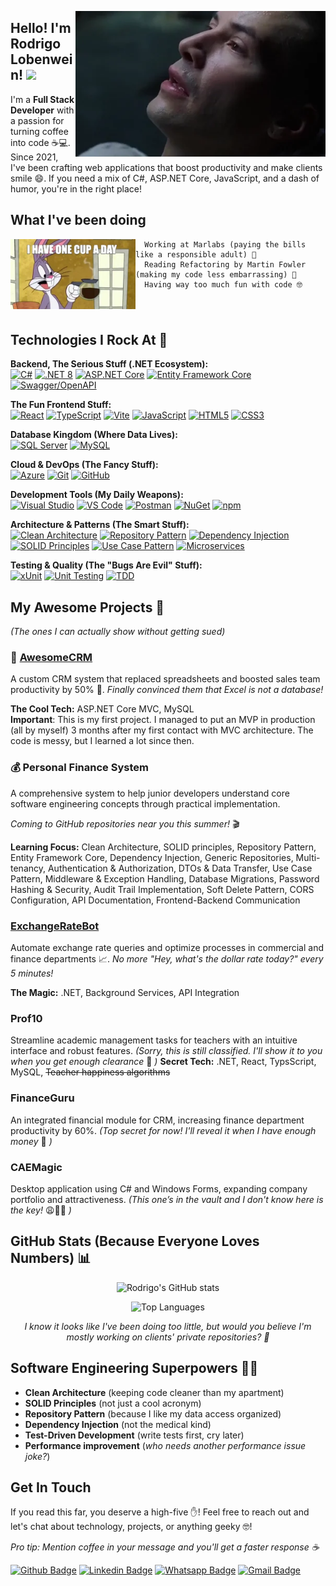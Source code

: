 <a href="https://youtu.be/0YhJxJZOWBw?t=51" target="_blank"><img align="right" alt="Neo knows code too!" width="400" height=auto src="assets/neo_know_code.webp"></a>


## Hello! I'm Rodrigo Lobenwein! <img src="https://media.giphy.com/media/hvRJCLFzcasrR4ia7z/giphy.gif" width="25">
I'm a <strong>Full Stack Developer</strong> with a passion for turning coffee into code ☕💻. 
Since 2021, I've been crafting web applications that boost productivity and make clients smile 😄. 
If you need a mix of C#, ASP.NET Core, JavaScript, and a dash of humor, you're in the right place!


## What I've been doing
<img align="left" width="200" margin="5px" height=auto src="assets/coffee_cup.webp">

      Working at Marlabs (paying the bills like a responsible adult) 🤨
      Reading Refactoring by Martin Fowler (making my code less embarrassing) 🤯
      Having way too much fun with code 🤓
###

<br clear="left"/>

## Technologies I Rock At 🎸

**Backend, The Serious Stuff (.NET Ecosystem):**<br/>
[![C#](https://img.shields.io/badge/-C%23-239120?style=flat-square&logo=c-sharp&logoColor=white)](https://docs.microsoft.com/en-us/dotnet/csharp/)
[![.NET 8](https://img.shields.io/badge/-.NET%208-512BD4?style=flat-square&logo=.net&logoColor=white)](https://docs.microsoft.com/en-us/aspnet/core/)
[![ASP.NET Core](https://img.shields.io/badge/-ASP.NET%20Core-512BD4?style=flat-square&logo=.net&logoColor=white)](https://docs.microsoft.com/en-us/aspnet/)
[![Entity Framework Core](https://img.shields.io/badge/-EF%20Core-512BD4?style=flat-square&logo=.net&logoColor=white)]()
[![Swagger/OpenAPI](https://img.shields.io/badge/-Swagger-85EA2D?style=flat-square&logo=swagger&logoColor=black)]()


**The Fun Frontend Stuff:**<br/>
[![React](https://img.shields.io/badge/-React%2019-61DAFB?style=flat-square&logo=react&logoColor=white)](https://reactjs.org/docs/getting-started.html)
[![TypeScript](https://img.shields.io/badge/-TypeScript-007ACC?style=flat-square&logo=typescript&logoColor=white)](https://www.typescriptlang.org/docs/)
[![Vite](https://img.shields.io/badge/-Vite-646CFF?style=flat-square&logo=vite&logoColor=white)]()
[![JavaScript](https://img.shields.io/badge/-JavaScript-F7DF1E?style=flat-square&logo=javascript&logoColor=black)](https://developer.mozilla.org/en-US/docs/Web/JavaScript)
[![HTML5](https://img.shields.io/badge/-HTML5-E34F26?style=flat-square&logo=html5&logoColor=white)](https://developer.mozilla.org/en-US/docs/Web/Guide/HTML/HTML5)
[![CSS3](https://img.shields.io/badge/-CSS3-1572B6?style=flat-square&logo=css3&logoColor=white)](https://developer.mozilla.org/en-US/docs/Web/CSS)

**Database Kingdom (Where Data Lives):**<br/>
[![SQL Server](https://img.shields.io/badge/-SQL%20Server-CC2927?style=flat-square&logo=microsoft-sql-server&logoColor=white)]()
[![MySQL](https://img.shields.io/badge/-MySQL-4479A1?style=flat-square&logo=mysql&logoColor=white)](https://dev.mysql.com/doc/)

**Cloud & DevOps (The Fancy Stuff):**<br/>
[![Azure](https://img.shields.io/badge/-Azure-0078D4?style=flat-square&logo=microsoft-azure&logoColor=white)]()
[![Git](https://img.shields.io/badge/-Git-F05032?style=flat-square&logo=git&logoColor=white)]()
[![GitHub](https://img.shields.io/badge/-GitHub-181717?style=flat-square&logo=github&logoColor=white)]()

**Development Tools (My Daily Weapons):**<br/>
[![Visual Studio](https://img.shields.io/badge/-Visual%20Studio-5C2D91?style=flat-square&logo=visual-studio&logoColor=white)]()
[![VS Code](https://img.shields.io/badge/-VS%20Code-007ACC?style=flat-square&logo=visual-studio-code&logoColor=white)]()
[![Postman](https://img.shields.io/badge/-Postman-FF6C37?style=flat-square&logo=postman&logoColor=white)]()
[![NuGet](https://img.shields.io/badge/-NuGet-004880?style=flat-square&logo=nuget&logoColor=white)]()
[![npm](https://img.shields.io/badge/-npm-CB3837?style=flat-square&logo=npm&logoColor=white)]()

**Architecture & Patterns (The Smart Stuff):**<br/>
[![Clean Architecture](https://img.shields.io/badge/-Clean%20Architecture-000000?style=flat-square)]()
[![Repository Pattern](https://img.shields.io/badge/-Repository%20Pattern-000000?style=flat-square)]()
[![Dependency Injection](https://img.shields.io/badge/-Dependency%20Injection-000000?style=flat-square)]()
[![SOLID Principles](https://img.shields.io/badge/-SOLID-000000?style=flat-square)]()
[![Use Case Pattern](https://img.shields.io/badge/-Use%20Case%20Pattern-000000?style=flat-square)]()
[![Microservices](https://img.shields.io/badge/-Microservices-000000?style=flat-square)]()


**Testing & Quality (The "Bugs Are Evil" Stuff):**<br/>
[![xUnit](https://img.shields.io/badge/-xUnit-512BD4?style=flat-square&logo=.net&logoColor=white)]()
[![Unit Testing](https://img.shields.io/badge/-Unit%20Testing-000000?style=flat-square)]()
[![TDD](https://img.shields.io/badge/-TDD-000000?style=flat-square)]()



## My Awesome Projects 💼 
*(The ones I can actually show without getting sued)*

### 🏢 [AwesomeCRM](https://github.com/rlobenwein/CRM_Sample)
A custom CRM system that replaced spreadsheets and boosted sales team productivity by 50% 🚀. 
*Finally convinced them that Excel is not a database!*

**The Cool Tech:** ASP.NET Core MVC, MySQL  
**Important**: This is my first project. I managed to put an MVP in production (all by myself) 3 months after my first contact with MVC architecture. The code is messy, but I learned a lot since then.

### 💰 Personal Finance System
A comprehensive system to help junior developers understand core software engineering concepts through practical implementation.

*Coming to GitHub repositories near you this summer!* 🎬

**Learning Focus:** Clean Architecture, SOLID principles, Repository Pattern, Entity Framework Core, Dependency Injection, Generic Repositories, Multi-tenancy, Authentication & Authorization, DTOs & Data Transfer, Use Case Pattern, Middleware & Exception Handling, Database Migrations, Password Hashing & Security, Audit Trail Implementation, Soft Delete Pattern, CORS Configuration, API Documentation, Frontend-Backend Communication

### [ExchangeRateBot](https://github.com/rlobenwein/BrazilianExchangeHelper)
Automate exchange rate queries and optimize processes in commercial and finance departments 📈.
*No more "Hey, what's the dollar rate today?" every 5 minutes!*

**The Magic:** .NET, Background Services, API Integration

### Prof10
Streamline academic management tasks for teachers with an intuitive interface and robust features.
*(Sorry, this is still classified. I'll show it to you when you get enough clearance* 😬 *)*
**Secret Tech:** .NET, React, TypsScript, MySQL, ~~Teacher happiness algorithms~~


### FinanceGuru
An integrated financial module for CRM, increasing finance department productivity by 60%.
*(Top secret for now! I'll reveal it when I have enough money* 🤑 *)*

### CAEMagic
Desktop application using C# and Windows Forms, expanding company portfolio and attractiveness.
*(This one’s in the vault and I don't know here is the key!* 😩🤦‍♂️ *)*

## GitHub Stats (Because Everyone Loves Numbers) 📊

<div align="center">

![Rodrigo's GitHub stats](https://github-readme-stats.vercel.app/api?username=rlobenwein&show_icons=true&theme=radical&hide_border=true&count_private=true)

![Top Languages](https://github-readme-stats.vercel.app/api/top-langs/?username=rlobenwein&layout=compact&theme=radical&hide_border=true)

*I know it looks like I've been doing too little, but would you believe I'm mostly working on clients' private repositories? 🤫*
</div>

## Software Engineering Superpowers 🦸‍♂️
- **Clean Architecture** (keeping code cleaner than my apartment)
- **SOLID Principles** (not just a cool acronym)
- **Repository Pattern** (because I like my data access organized)
- **Dependency Injection** (not the medical kind)
- **Test-Driven Development** (write tests first, cry later)
- **Performance improvement** (*who needs another performance issue joke?*)

## Get In Touch
If you read this far, you deserve a high-five ✋! Feel free to reach out and let's chat about technology, projects, or anything geeky 🤓!

*Pro tip: Mention coffee in your message and you'll get a faster response ☕*

[![Github Badge](https://img.shields.io/badge/-Github-000?style=flat-square&logo=Github&logoColor=white&link=https://github.com/rlobenwein)](https://github.com/rlobenwein)
[![Linkedin Badge](https://img.shields.io/badge/-LinkedIn-blue?style=flat-square&logo=Linkedin&logoColor=white&link=https://www.linkedin.com/in/rodrigolobenwein)](https://www.linkedin.com/in/rodrigolobenwein)
[![Whatsapp Badge](https://img.shields.io/badge/-Whatsapp-4CA143?style=flat-square&labelColor=4CA143&logo=whatsapp&logoColor=white&link=https://api.whatsapp.com/send?phone=5531997117657)](https://api.whatsapp.com/send?phone=5531997117657&text=Hello!)
[![Gmail Badge](https://img.shields.io/badge/-Gmail-c14438?style=flat-square&logo=Gmail&logoColor=white&link=mailto:rodrigolobenweindev@gmail.com)](mailto:rodrigolobenweindev@gmail.com)